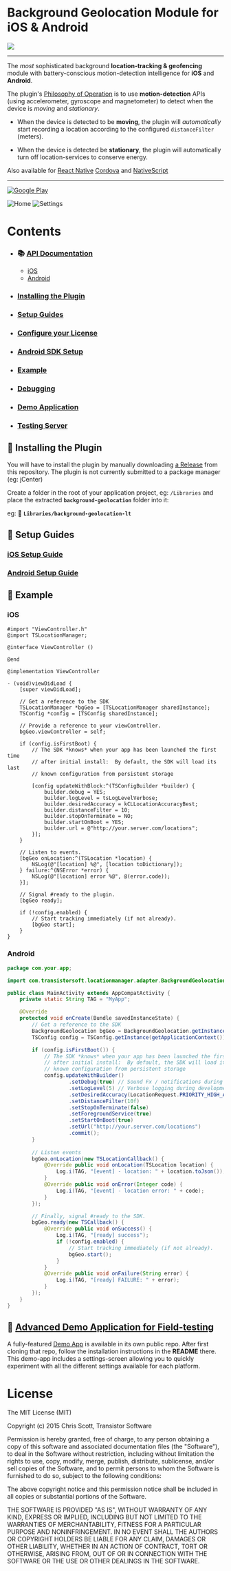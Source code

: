 
Background Geolocation Module for iOS &amp; Android
==============================================================================

[![](https://dl.dropboxusercontent.com/s/nm4s5ltlug63vv8/logo-150-print.png?dl=1)](https://www.transistorsoft.com)

-------------------------------------------------------------------------------

The *most* sophisticated background **location-tracking & geofencing** module with battery-conscious motion-detection intelligence for **iOS** and **Android**.

The plugin's [Philosophy of Operation](../../wiki/Philosophy-of-Operation) is to use **motion-detection** APIs (using accelerometer, gyroscope and magnetometer) to detect when the device is *moving* and *stationary*.  

- When the device is detected to be **moving**, the plugin will *automatically* start recording a location according to the configured `distanceFilter` (meters).  

- When the device is detected be **stationary**, the plugin will automatically turn off location-services to conserve energy.

Also available for [React Native](https://github.com/transistorsoft/react-native-background-geolocation) [Cordova](https://github.com/transistorsoft/cordova-background-geolocation-lt) and [NativeScript](https://github.com/transistorsoft/nativescript-background-geolocation-lt)

----------------------------------------------------------------------------

[![Google Play](https://dl.dropboxusercontent.com/s/80rf906x0fheb26/google-play-icon.png?dl=1)](https://play.google.com/store/apps/details?id=com.transistorsoft.backgroundgeolocation.react)

![Home](https://dl.dropboxusercontent.com/s/wa43w1n3xhkjn0i/home-framed-350.png?dl=1)
![Settings](https://dl.dropboxusercontent.com/s/8oad228siog49kt/settings-framed-350.png?dl=1)


# Contents
- ### :books: [API Documentation](./docs/README.md)
  - [iOS](./docs/README-iOS.md)
  - [Android](./docs/README-Android.md)
- ### [Installing the Plugin](#large_blue_diamond-installing-the-plugin)
- ### [Setup Guides](#large_blue_diamond-setup-guides)
- ### [Configure your License](#large_blue_diamond-configure-your-license)
- ### [Android SDK Setup](#large_blue_diamond-android-sdk)
- ### [Example](#large_blue_diamond-example)
- ### [Debugging](../../wiki/Debugging)
- ### [Demo Application](#large_blue_diamond-demo-application)
- ### [Testing Server](#large_blue_diamond-simple-testing-server)


## :large_blue_diamond: Installing the Plugin

You will have to install the plugin by manually downloading [a Release](https://github.com/transistorsoft/background-geolocation-lt/releases) from this repository.  The plugin is not currently submitted to a package manager (eg: jCenter)

Create a folder in the root of your application project, eg: `/Libraries` and place the extracted **`background-geolocation`** folder into it:

eg: :open_file_folder: **`Libraries/background-geolocation-lt`**

## :large_blue_diamond: Setup Guides

### [iOS Setup Guide](docs/INSTALL-IOS.md)

### [Android Setup Guide](docs/INSTALL-ANDROID.md)

## :large_blue_diamond: Example

### iOS

```obj-c
#import "ViewController.h"
@import TSLocationManager;

@interface ViewController ()

@end

@implementation ViewController

- (void)viewDidLoad {
    [super viewDidLoad];

    // Get a reference to the SDK
    TSLocationManager *bgGeo = [TSLocationManager sharedInstance];
    TSConfig *config = [TSConfig sharedInstance];
    
    // Provide a reference to your viewController.
    bgGeo.viewController = self;
    
    if (config.isFirstBoot) {
        // The SDK *knows* when your app has been launched the first time
        // after initial install:  By default, the SDK will load its last 
        // known configuration from persistent storage

        [config updateWithBlock:^(TSConfigBuilder *builder) {
            builder.debug = YES;
            builder.logLevel = tsLogLevelVerbose;
            builder.desiredAccuracy = kCLLocationAccuracyBest;
            builder.distanceFilter = 10;            
            builder.stopOnTerminate = NO;
            builder.startOnBoot = YES;
            builder.url = @"http://your.server.com/locations";                                    
        }];
    }
    
    // Listen to events.    
    [bgGeo onLocation:^(TSLocation *location) {
        NSLog(@"[location] %@", [location toDictionary]);
    } failure:^(NSError *error) {
        NSLog(@"[location] error %@", @(error.code));
    }];
    
    // Signal #ready to the plugin.
    [bgGeo ready];

    if (!config.enabled) {
        // Start tracking immediately (if not already).
        [bgGeo start];
    }
}

```

### Android

```java
package com.your.app;

import com.transistorsoft.locationmanager.adapter.BackgroundGeolocation;

public class MainActivity extends AppCompatActivity {
    private static String TAG = "MyApp";

    @Override
    protected void onCreate(Bundle savedInstanceState) {
        // Get a reference to the SDK
        BackgroundGeolocation bgGeo = BackgroundGeolocation.getInstance(getApplicationContext(), getIntent());
        TSConfig config = TSConfig.getInstance(getApplicationContext());

        if (config.isFirstBoot()) {
            // The SDK *knows* when your app has been launched the first time
            // after initial install:  By default, the SDK will load its last 
            // known configuration from persistent storage
            config.updateWithBuilder()
                    .setDebug(true) // Sound Fx / notifications during development
                    .setLogLevel(5) // Verbose logging during development
                    .setDesiredAccuracy(LocationRequest.PRIORITY_HIGH_ACCURACY)
                    .setDistanceFilter(10f)
                    .setStopOnTerminate(false)
                    .setForegroundService(true)
                    .setStartOnBoot(true)
                    .setUrl("http://your.server.com/locations")
                    .commit();
        }        
        
        // Listen events
        bgGeo.onLocation(new TSLocationCallback() {
            @Override public void onLocation(TSLocation location) {
                Log.i(TAG, "[event] - location: " + location.toJson());
            }
            @Override public void onError(Integer code) {
                Log.i(TAG, "[event] - location error: " + code);
            }
        });

        // Finally, signal #ready to the SDK.
        bgGeo.ready(new TSCallback() {
            @Override public void onSuccess() {
                Log.i(TAG, "[ready] success");
                if (!config.enabled) {
                    // Start tracking immediately (if not already).
                    bgGeo.start(); 
                }
            }
            @Override public void onFailure(String error) {
                Log.i(TAG, "[ready] FAILURE: " + error);
            }
        });        
    }
}
```


## :large_blue_diamond: [Advanced Demo Application for Field-testing](https://github.com/transistorsoft/rn-background-geolocation-demo)

A fully-featured [Demo App](https://github.com/transistorsoft/rn-background-geolocation-demo) is available in its own public repo.  After first cloning that repo, follow the installation instructions in the **README** there.  This demo-app includes a settings-screen allowing you to quickly experiment with all the different settings available for each platform.


# License

The MIT License (MIT)

Copyright (c) 2015 Chris Scott, Transistor Software

Permission is hereby granted, free of charge, to any person obtaining a copy
of this software and associated documentation files (the "Software"), to deal
in the Software without restriction, including without limitation the rights
to use, copy, modify, merge, publish, distribute, sublicense, and/or sell
copies of the Software, and to permit persons to whom the Software is
furnished to do so, subject to the following conditions:

The above copyright notice and this permission notice shall be included in all
copies or substantial portions of the Software.

THE SOFTWARE IS PROVIDED "AS IS", WITHOUT WARRANTY OF ANY KIND, EXPRESS OR
IMPLIED, INCLUDING BUT NOT LIMITED TO THE WARRANTIES OF MERCHANTABILITY,
FITNESS FOR A PARTICULAR PURPOSE AND NONINFRINGEMENT. IN NO EVENT SHALL THE
AUTHORS OR COPYRIGHT HOLDERS BE LIABLE FOR ANY CLAIM, DAMAGES OR OTHER
LIABILITY, WHETHER IN AN ACTION OF CONTRACT, TORT OR OTHERWISE, ARISING FROM,
OUT OF OR IN CONNECTION WITH THE SOFTWARE OR THE USE OR OTHER DEALINGS IN THE
SOFTWARE.



